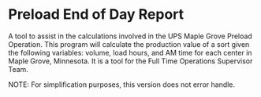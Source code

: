 # Preload End of Day Report


A tool to assist in the calculations involved in the UPS Maple Grove Preload Operation. This program will calculate the production value of a sort given the following variables: volume, load hours, and AM time for each center in Maple Grove, Minnesota. It is a tool for the Full Time Operations Supervisor Team.


NOTE: For simplification purposes, this version does not error handle. 
